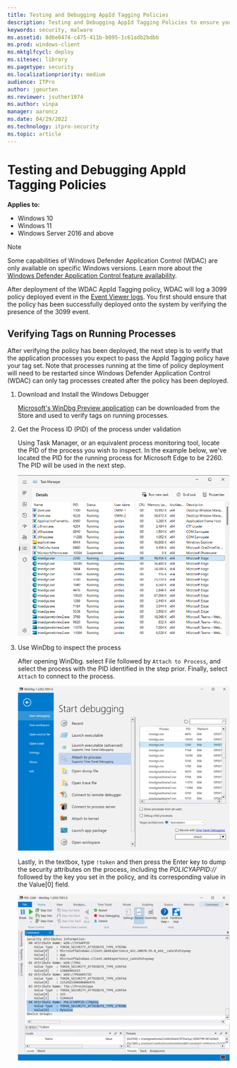 ```yaml
---
title: Testing and Debugging AppId Tagging Policies
description: Testing and Debugging AppId Tagging Policies to ensure your policies are deployed successfully.
keywords: security, malware
ms.assetid: 8d6e0474-c475-411b-b095-1c61adb2bdbb
ms.prod: windows-client
ms.mktglfcycl: deploy
ms.sitesec: library
ms.pagetype: security
ms.localizationpriority: medium
audience: ITPro
author: jgeurten
ms.reviewer: jsuther1974
ms.author: vinpa
manager: aaroncz
ms.date: 04/29/2022
ms.technology: itpro-security
ms.topic: article
---
```


# Testing and Debugging AppId Tagging Policies

**Applies to:**

- Windows 10
- Windows 11
- Windows Server 2016 and above

> [!NOTE]
> Some capabilities of Windows Defender Application Control (WDAC) are only available on specific Windows versions. Learn more about the [Windows Defender Application Control feature availability](../feature-availability.md).

After deployment of the WDAC AppId Tagging policy, WDAC will log a 3099 policy deployed event in the [Event Viewer logs](../operations/event-id-explanations.md). You first should ensure that the policy has been successfully deployed onto the system by verifying the presence of the 3099 event. 

## Verifying Tags on Running Processes

After verifying the policy has been deployed, the next step is to verify that the application processes you expect to pass the AppId Tagging policy have your tag set. Note that processes running at the time of policy deployment will need to be restarted since Windows Defender Application Control (WDAC) can only tag processes created after the policy has been deployed. 

1. Download and Install the Windows Debugger 

	[Microsoft's WinDbg Preview application](https://www.microsoft.com/store/productId/9PGJGD53TN86) can be downloaded from the Store and used to verify tags on running processes. 

2. Get the Process ID (PID) of the process under validation

	Using Task Manager, or an equivalent process monitoring tool, locate the PID of the process you wish to inspect. In the example below, we've located the PID for the running process for Microsoft Edge to be 2260. The PID will be used in the next step. 

	![Using Task Manager to locate the process ID - PID.](../images/appid-pid-task-mgr.png)

3. Use WinDbg to inspect the process

	After opening WinDbg. select File followed by `Attach to Process`, and select the process with the PID identified in the step prior. Finally, select `Attach` to connect to the process. 

	![Attach to the process using WinDbg.](../images/appid-pid-windbg.png)

	Lastly, in the textbox, type `!token` and then press the Enter key to dump the security attributes on the process, including the _POLICYAPPID://_ followed by the key you set in the policy, and its corresponding value in the Value[0] field.

	![Dump the security attributes on the process using WinDbg.](../images/appid-pid-windbg-token.png)
